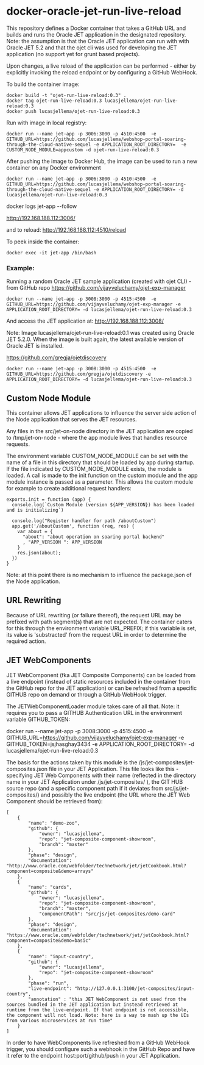# docker-oracle-jet-run-live-reload
This repository defines a Docker container that takes a GitHub URL and builds and runs the Oracle JET application in the designated repository. Note: the assumption is that the Oracle JET application can run with with Oracle JET 5.2 and that the ojet cli was used for developing the JET application (no support yet for grunt based projects).

Upon changes, a live reload of the application can be performed - either by explicitly invoking the reload endpoint or by configuring a GitHub WebHook.

To build the container image:
```
docker build -t "ojet-run-live-reload:0.3" .
docker tag ojet-run-live-reload:0.3 lucasjellema/ojet-run-live-reload:0.3
docker push lucasjellema/ojet-run-live-reload:0.3
```

Run with image in local registry:
```
docker run --name jet-app -p 3006:3000 -p 4510:4500  -e GITHUB_URL=https://github.com/lucasjellema/webshop-portal-soaring-through-the-cloud-native-sequel -e APPLICATION_ROOT_DIRECTORY=  -e CUSTOM_NODE_MODULE=appcustom -d ojet-run-live-reload:0.3
```

After pushing the image to Docker Hub, the image can be used to run a new container on any Docker environment
```
docker run --name jet-app -p 3006:3000 -p 4510:4500  -e GITHUB_URL=https://github.com/lucasjellema/webshop-portal-soaring-through-the-cloud-native-sequel -e APPLICATION_ROOT_DIRECTORY= -d lucasjellema/ojet-run-live-reload:0.3
```

docker logs jet-app --follow

http://192.168.188.112:3006/

and to reload:
http://192.168.188.112:4510/reload


To peek inside the container:
```
docker exec -it jet-app /bin/bash
```

### Example:
Running a random Oracle JET sample application (created with ojet CLI) - from GitHub repo https://github.com/vijayveluchamy/ojet-exp-manager

```
docker run --name jet-app -p 3008:3000 -p 4515:4500  -e GITHUB_URL=https://github.com/vijayveluchamy/ojet-exp-manager -e APPLICATION_ROOT_DIRECTORY= -d lucasjellema/ojet-run-live-reload:0.3
```

And access the JET application at:
http://192.168.188.112:3008/


Note:
Image lucasjellema/ojet-run-live-reload:0.1 was created using Oracle JET 5.2.0. When the image is built again, the latest available version of Oracle JET is installed. 


https://github.com/gregja/ojetdiscovery

```
docker run --name jet-app -p 3008:3000 -p 4515:4500  -e GITHUB_URL=https://github.com/gregja/ojetdiscovery -e APPLICATION_ROOT_DIRECTORY= -d lucasjellema/ojet-run-live-reload:0.3
```


## Custom Node Module
This container allows JET applications to influence the server side action of the Node application that serves the JET resources.

Any files in the src/jet-on-node directory in the JET application are copied to /tmp/jet-on-node - where the app module lives that handles resource requests.

The environment variable CUSTOM_NODE_MODULE can be set with the name of a file in this directory that should be loaded by app during startup. If the file indicated by CUSTOM_NODE_MODULE exists, the module is loaded. A call is made to the init function on the custom module and the app module instance is passed as a parameter. This allows the custom module for example to create additional request handlers:
```
exports.init = function (app) {
  console.log(`Custom Module (version ${APP_VERSION}) has been loaded and is initializing`)

  console.log("Register handler for path /aboutCustom")
  app.get('/aboutCustom', function (req, res) {
    var about = {
      "about": "about operation on soaring portal backend"
      , "APP_VERSION ": APP_VERSION
    }
    res.json(about);
  })
}
```

Note: at this point there is no mechanism to influence the package.json of the Node application.

## URL Rewriting
Because of URL rewriting (or failure thereof), the request URL may be prefixed with path segment(s) that are not expected. The container caters for this through the environment variable URL_PREFIX; if this variable is set, its value is 'substracted' from the request URL in order to determine the required action.


## JET WebComponents
JET WebComponent (fka JET Composite Components) can be loaded from a live endpoint (instead of static resources included in the container from the GitHub repo for the JET application) or can be refreshed from a specific GITHUB repo on demand or through a GitHub WebHook trigger.

The JETWebComponentLoader module takes care of all that. Note: it requires you to pass a GITHUB Authentication URL in the environment variable GITHUB_TOKEN:

docker run --name jet-app -p 3008:3000 -p 4515:4500  -e GITHUB_URL=https://github.com/vijayveluchamy/ojet-exp-manager -e GITHUB_TOKEN=jsjhasghay3434 -e APPLICATION_ROOT_DIRECTORY= -d lucasjellema/ojet-run-live-reload:0.3

The basis for the actions taken by this module is the /js/jet-composites/jet-composites.json file in your JET Application. This file looks like this - specifying JET Web Components with their name (reflected in the directory name in your JET Application under /js/jet-composites/ ), the GIT HUB source repo (and a specific component path if it deviates from src/js/jet-composites/<name of web component>) and possibly the live endpoint (the URL where the JET Web Component should be retrieved from):
```
[
    {
        "name": "demo-zoo",
        "github": {
            "owner": "lucasjellema",
            "repo": "jet-composite-component-showroom",
            "branch": "master"
        },
        "phase": "design",
        "documentation": "http://www.oracle.com/webfolder/technetwork/jet/jetCookbook.html?component=composite&demo=arrays"
    },
    {
        "name": "cards",
        "github": {
            "owner": "lucasjellema",
            "repo": "jet-composite-component-showroom",
            "branch": "master",
            "componentPath": "src/js/jet-composites/demo-card"
        },
        "phase": "design",
        "documentation": "https://www.oracle.com/webfolder/technetwork/jet/jetCookbook.html?component=composite&demo=basic"
    },
    {
        "name": "input-country",
        "github": {
            "owner": "lucasjellema",
            "repo": "jet-composite-component-showroom"
        },
        "phase": "run",
        "live-endpoint": "http://127.0.0.1:3100/jet-composites/input-country",
        "annotation" : "this JET WebComponent is not used from the sources bundled in the JET application but instead retrieved at runtime from the live-endpoint. If that endpoint is not accessible, the component will not load. Note: here is a way to mash up the UIs from various microservices at run time"
    }
]
```

In order to have WebComponents live refreshed from a GitHub WebHook trigger, you should configure such a webhook in the GitHub Repo and have it refer to the endpoint host:port/github/push in your JET Application.